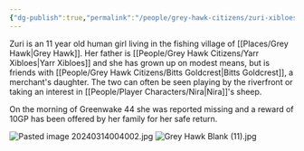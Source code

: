 ```yaml
---
{"dg-publish":true,"permalink":"/people/grey-hawk-citizens/zuri-xibloes/"}
---
```


Zuri is an 11 year old human girl living in the fishing village of [[Places/Grey Hawk\|Grey Hawk]].  Her father is [[People/Grey Hawk Citizens/Yarr Xibloes\|Yarr Xibloes]] and she has grown up on modest means, but is friends with [[People/Grey Hawk Citizens/Bitts Goldcrest\|Bitts Goldcrest]], a merchant's daughter.  The two can often be seen playing by the riverfront or taking an interest in [[People/Player Characters/Nira\|Nira]]'s sheep.  

On the morning of Greenwake 44 she was reported missing and a reward of 10GP has been offered by her family for her safe return.  

![Pasted image 20240314004002.jpg](/img/user/Z_Attachments/Pasted%20image%2020240314004002.jpg)
![Grey Hawk Blank (11).jpg](/img/user/Z_Attachments/Grey%20Hawk%20Blank%20(11).jpg)